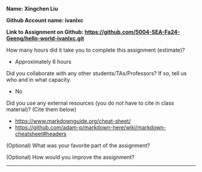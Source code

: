 **Name: Xingchen Liu**

**Github Account name: ivanlxc**

**Link to Assignment on Github:  https://github.com/5004-SEA-Fa24-Geeng/hello-world-ivanlxc.git** 

How many hours did it take you to complete this assignment (estimate)?
* Approximately 6 hours

Did you collaborate with any other students/TAs/Professors? If so, tell us who and in what
capacity.
* No
  
Did you use any external resources (you do not have to cite in class material)? (Cite them below)

* https://www.markdownguide.org/cheat-sheet/
* https://github.com/adam-p/markdown-here/wiki/markdown-cheatsheet#headers


(Optional) What was your favorite part of the assignment?

(Optional) How would you improve the assignment?

---

